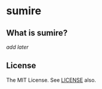 sumire
==========

What is sumire?
----------
*add later*

License
----------
The MIT License. See [LICENSE](LICENSE) also.